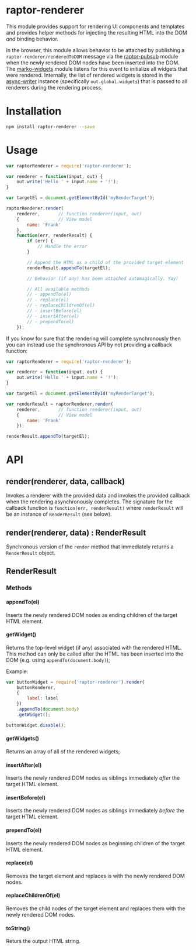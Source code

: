 raptor-renderer
===============

This module provides support for rendering UI components and templates and provides helper methods for injecting the resulting HTML into the DOM _and_ binding behavior.

In the browser, this module allows behavior to be attached by publishing a `raptor-renderer/renderedToDOM` message via the [raptor-pubsub](https://github.com/raptorjs/raptor-pubsub) module when the newly rendered DOM nodes have been inserted into the DOM. The [marko-widgets](https://github.com/raptorjs/marko-widgets) module listens for this event to initialize all widgets that were rendered. Internally, the list of rendered widgets is stored in the [async-writer](https://github.com/raptorjs/async-writer) instance (specifically `out.global.widgets`) that is passed to all renderers during the rendering process.

# Installation

```bash
npm install raptor-renderer --save
```

# Usage

```javascript
var raptorRenderer = require('raptor-renderer');

var renderer = function(input, out) {
    out.write('Hello ' + input.name + '!');
}

var targetEl = document.getElementById('myRenderTarget');

raptorRenderer.render(
    renderer,       // function renderer(input, out)
    {               // View model
        name: 'Frank'
    },
    function(err, renderResult) {
        if (err) {
            // Handle the error
        }

        // Append the HTML as a child of the provided target element
        renderResult.appendTo(targetEl);

        // Behavior (if any) has been attached automagically. Yay!

        // All available methods
        // - appendTo(el)
        // - replace(el)
        // - replaceChildrenOf(el)
        // - insertBefore(el)
        // - insertAfter(el)
        // - prependTo(el)
    });
```

If you know for sure that the rendering will complete synchronously then you can instead use the synchronous API by not providing a callback function:

```javascript
var raptorRenderer = require('raptor-renderer');

var renderer = function(input, out) {
    out.write('Hello ' + input.name + '!');
}

var targetEl = document.getElementById('myRenderTarget');

var renderResult = raptorRenderer.render(
    renderer,       // function renderer(input, out)
    {               // View model
        name: 'Frank'
    });

renderResult.appendTo(targetEl);
```

# API

## render(renderer, data, callback)

Invokes a renderer with the provided data and invokes the provided callback when the rendering asynchronously completes. The signature for the callback function is `function(err, renderResult)` where `renderResult` will be an instance of `RenderResult` (see below).


## render(renderer, data) : RenderResult

Synchronous version of the `render` method that immediately returns a `RenderResult` object.

## RenderResult

### Methods

#### appendTo(el)

Inserts the newly rendered DOM nodes as ending children of the target HTML element.

#### getWidget()

Returns the top-level widget (if any) associated with the rendered HTML. This method can only be called after the HTML has been inserted into the DOM (e.g. using `appendTo(document.body)`);

Example:

```javascript
var buttonWidget = require('raptor-renderer').render(
    buttonRenderer,
    {
        label: label
    })
    .appendTo(document.body)
    .getWidget();

buttonWidget.disable();
```

#### getWidgets()

Returns an array of all of the rendered widgets;

#### insertAfter(el)

Inserts the newly rendered DOM nodes as siblings immediately _after_ the target HTML element.

#### insertBefore(el)

Inserts the newly rendered DOM nodes as siblings immediately _before_ the target HTML element.

#### prependTo(el)

Inserts the newly rendered DOM nodes as beginning children of the target HTML element.

#### replace(el)

Removes the target element and replaces is with the newly rendered DOM nodes.

#### replaceChildrenOf(el)

Removes the child nodes of the target element and replaces them with the newly rendered DOM nodes.

#### toString()

Returs the output HTML string.
